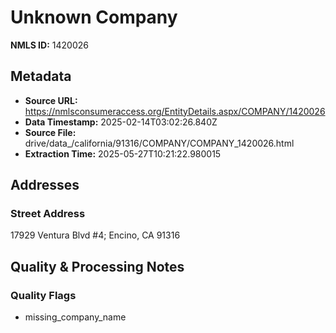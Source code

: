 # Unknown Company

**NMLS ID:** 1420026

## Metadata
- **Source URL:** https://nmlsconsumeraccess.org/EntityDetails.aspx/COMPANY/1420026
- **Data Timestamp:** 2025-02-14T03:02:26.840Z
- **Source File:** drive/data_/california/91316/COMPANY/COMPANY_1420026.html
- **Extraction Time:** 2025-05-27T10:21:22.980015

## Addresses
### Street Address
17929 Ventura Blvd #4; Encino, CA 91316

## Quality & Processing Notes
### Quality Flags
- missing_company_name
